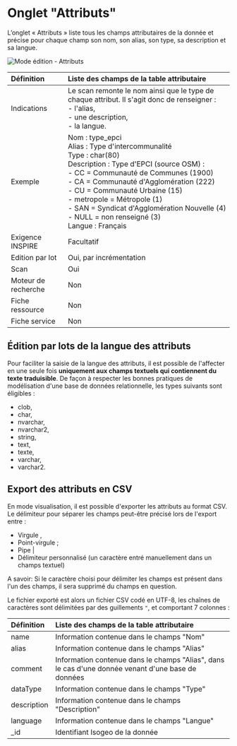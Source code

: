 # <i class="fa fa-list-alt"></i> Onglet "Attributs"

L’onglet « Attributs » liste tous les champs attributaires de la donnée et précise pour chaque champ son nom, son alias, son type, sa description et sa langue.

![Mode édition - Attributs](/assets/inv_edit_attributes.png "Mode édition - onglet Attributs")

| Définition          | Liste des champs de la table attributaire |
| :------------------ | :---------------------------------------- |
| Indications         | Le scan remonte le nom ainsi que le type de chaque attribut. Il s&apos;agit donc de renseigner :<br />- l&apos;alias,<br />- une description,<br />- la langue. |
| Exemple             | Nom : type_epci<br />Alias : Type d&apos;intercommunalité<br />Type : char(80)<br />Description : Type d&apos;EPCI (source OSM) :<br />- CC = Communauté de Communes (1900)<br />- CA = Communauté d&apos;Agglomération (222)<br />- CU = Communauté Urbaine (15)<br />- metropole = Métropole (1)<br />- SAN = Syndicat d&apos;Agglomération Nouvelle (4)<br />- NULL = non renseigné (3)<br />Langue : Français |
| Exigence INSPIRE    | Facultatif                    |
| Edition par lot     | Oui, par incrémentation       |
| Scan                | Oui                           |
| Moteur de recherche | Non                           |
| Fiche ressource     | Non                           |
| Fiche service       | Non                           |

## Édition par lots de la langue des attributs

Pour faciliter la saisie de la langue des attributs, il est possible de l&apos;affecter en une seule fois **uniquement aux champs textuels qui contiennent du texte traduisible**. De façon à respecter les bonnes pratiques de modélisation d&apos;une base de données relationnelle, les types suivants sont éligibles :

* clob,
* char,
* nvarchar,
* nvarchar2,
* string,
* text,
* texte,
* varchar,
* varchar2.

## Export des attributs en CSV

En mode visualisation, il est possible d'exporter les attributs au format CSV. Le délimiteur pour séparer les champs peut-être précisé lors de l'export entre : 
* Virgule ,
* Point-virgule ;
* Pipe |
* Délimiteur personnalisé (un caractère entré manuellement dans un champs textuel)

A savoir: Si le caractère choisi pour délimiter les champs est présent dans l'un des champs, il sera supprimé du champs en question.

Le fichier exporté est alors un fichier CSV codé en UTF-8, les chaînes de caractères sont délimitées par des guillements `"`, et comportant 7 colonnes :

| Définition          | Liste des champs de la table attributaire |
| :------------------ | :---------------------------------------- |
| name                | Information contenue dans le champs "Nom"|
| alias               | Information contenue dans le champs "Alias" |
| comment             | Information contenue dans le champs "Alias", dans le cas d'une donnée venant d'une base de données|
| dataType            | Information contenue dans le champs "Type" |
| description         | Information contenue dans le champs "Description" |
| language            | Information contenue dans le champs "Langue" |
| _id                 | Identifiant Isogeo de la donnée |
